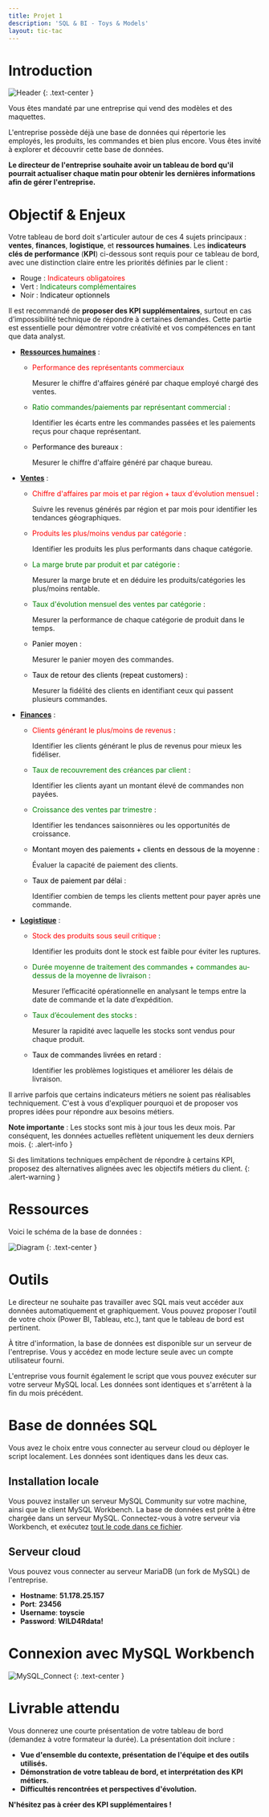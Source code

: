 ```yaml
---
title: Projet 1
description: 'SQL & BI - Toys & Models'
layout: tic-tac
---
```


# Introduction

![Header](assets/image/header.PNG)
{: .text-center }

Vous êtes mandaté par une entreprise qui vend des modèles et des maquettes.

L'entreprise possède déjà une base de données qui répertorie les employés, les produits, les commandes et bien plus encore. Vous êtes invité à explorer et découvrir cette base de données.

**Le directeur de l'entreprise souhaite avoir un tableau de bord qu'il pourrait actualiser chaque matin pour obtenir les dernières informations afin de gérer l'entreprise.**

# Objectif & Enjeux

Votre tableau de bord doit s'articuler autour de ces 4 sujets principaux : **ventes**, **finances**, **logistique**, et **ressources humaines**.
Les **indicateurs clés de performance** (**KPI**) ci-dessous sont requis pour ce tableau de bord, avec une distinction claire entre les priorités définies par le client :

- Rouge : <span style="color:red">Indicateurs obligatoires</span>
- Vert : <span style="color:green">Indicateurs complémentaires</span>
- Noir : <span style="color:black">Indicateur optionnels</span>

Il est recommandé de **proposer des KPI supplémentaires**, surtout en cas d’impossibilité technique de répondre à certaines demandes. Cette partie est essentielle pour démontrer votre créativité et vos compétences en tant que data analyst.

- <u><b>Ressources humaines</b></u> :
  - <span style="color:red">Performance des représentants commerciaux</span>

    Mesurer le chiffre d'affaires généré par chaque employé chargé des ventes.

  - <span style="color:green">Ratio commandes/paiements par représentant commercial</span> :

    Identifier les écarts entre les commandes passées et les paiements reçus pour chaque représentant.

  - <span style="color:black">Performance des bureaux</span> :

    Mesurer le chiffre d'affaire généré par chaque bureau.

- <u><b>Ventes</b></u> :
  - <span style="color:red">Chiffre d'affaires par mois et par région + taux d'évolution mensuel</span> :

    Suivre les revenus générés par région et par mois pour identifier les tendances géographiques.

  - <span style="color:red">Produits les plus/moins vendus par catégorie</span> :

    Identifier les produits les plus performants dans chaque catégorie.

  - <span style="color:green">La marge brute par produit et par catégorie</span> :

    Mesurer la marge brute et en déduire les produits/catégories les plus/moins rentable.

  - <span style="color:green">Taux d'évolution mensuel des ventes par catégorie</span> :

    Mesurer la performance de chaque catégorie de produit dans le temps.

  - <span style="color:black">Panier moyen</span> :

    Mesurer le panier moyen des commandes.

  - <span style="color:black">Taux de retour des clients (repeat customers)</span> :

    Mesurer la fidélité des clients en identifiant ceux qui passent plusieurs commandes.

- <u><b>Finances</b></u> :
  - <span style="color:red">Clients générant le plus/moins de revenus</span> :

    Identifier les clients générant le plus de revenus pour mieux les fidéliser.

  - <span style="color:green">Taux de recouvrement des créances par client</span> :

    Identifier les clients ayant un montant élevé de commandes non payées.

  - <span style="color:green">Croissance des ventes par trimestre</span> :

    Identifier les tendances saisonnières ou les opportunités de croissance.

  - <span style="color:black">Montant moyen des paiements + clients en dessous de la moyenne</span> :

    Évaluer la capacité de paiement des clients.

  - <span style="color:black">Taux de paiement par délai</span> :

    Identifier combien de temps les clients mettent pour payer après une commande.

- <u><b>Logistique</b></u> :

  - <span style="color:red">Stock des produits sous seuil critique</span> :

    Identifier les produits dont le stock est faible pour éviter les ruptures.

  - <span style="color:green">Durée moyenne de traitement des commandes + commandes au-dessus de la moyenne de livraison</span> :

    Mesurer l’efficacité opérationnelle en analysant le temps entre la date de commande et la date d’expédition.

  - <span style="color:green">Taux d’écoulement des stocks</span> :

    Mesurer la rapidité avec laquelle les stocks sont vendus pour chaque produit.

  - <span style="color:black">Taux de commandes livrées en retard</span> :

    Identifier les problèmes logistiques et améliorer les délais de livraison.

Il arrive parfois que certains indicateurs métiers ne soient pas réalisables techniquement. C'est à vous d'expliquer pourquoi et de proposer vos propres idées pour répondre aux besoins métiers.

**Note importante** : Les stocks sont mis à jour tous les deux mois. Par conséquent, les données actuelles reflètent uniquement les deux derniers mois.
{: .alert-info }

Si des limitations techniques empêchent de répondre à certains KPI, proposez des alternatives alignées avec les objectifs métiers du client.
{: .alert-warning }

# Ressources

Voici le schéma de la base de données :

![Diagram](assets/image/diagram.PNG)
{: .text-center }

# Outils

Le directeur ne souhaite pas travailler avec SQL mais veut accéder aux données automatiquement et graphiquement. Vous pouvez proposer l'outil de votre choix (Power BI, Tableau, etc.), tant que le tableau de bord est pertinent.

À titre d'information, la base de données est disponible sur un serveur de l'entreprise. Vous y accédez en mode lecture seule avec un compte utilisateur fourni.

L'entreprise vous fournit également le script que vous pouvez exécuter sur votre serveur MySQL local. Les données sont identiques et s'arrêtent à la fin du mois précédent.

# Base de données SQL

Vous avez le choix entre vous connecter au serveur cloud ou déployer le script localement. Les données sont identiques dans les deux cas.

## Installation locale

Vous pouvez installer un serveur MySQL Community sur votre machine, ainsi que le client MySQL Workbench. La base de données est prête à être chargée dans un serveur MySQL. Connectez-vous à votre serveur via Workbench, et exécutez [tout le code dans ce fichier](https://drive.google.com/file/d/103Qm2gwiTkRFlHH4Sn-dOSAW97b8zX8U/view?usp=sharing).

## Serveur cloud

Vous pouvez vous connecter au serveur MariaDB (un fork de MySQL) de l'entreprise.

- **Hostname**: **51.178.25.157**
- **Port**: **23456**
- **Username**: **toyscie**
- **Password**: **WILD4Rdata!**

# Connexion avec MySQL Workbench

![MySQL_Connect](assets/image/mysql_connection.PNG)
{: .text-center }

# Livrable attendu

Vous donnerez une courte présentation de votre tableau de bord (demandez à votre formateur la durée). La présentation doit inclure :

- **Vue d'ensemble du contexte, présentation de l'équipe et des outils utilisés.**
- **Démonstration de votre tableau de bord, et interprétation des KPI métiers.**
- **Difficultés rencontrées et perspectives d'évolution.**

**N'hésitez pas à créer des KPI supplémentaires !**